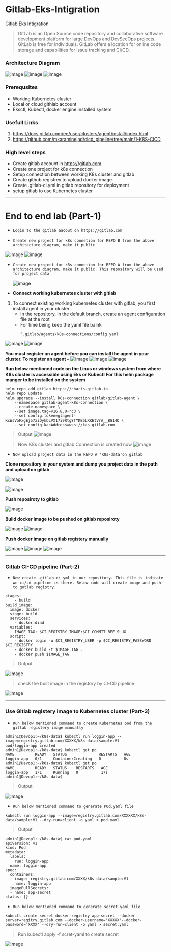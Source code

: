 # Gitlab-Eks-Intigration
Gitlab Eks Intigration 



> GitLab is an Open Source code repository and collaborative software development platform for large DevOps and DevSecOps projects. GitLab is free for individuals. GitLab offers a location for online code storage and capabilities for issue tracking and CI/CD.

### Architecture Diagram 
![image](https://github.com/anand40090/Gitlab-Eks-Intigration/assets/32446706/2c54278b-79aa-414f-87f0-d0ef7a9461ae)
![image](https://github.com/anand40090/Gitlab-Eks-Intigration/assets/32446706/452746de-3d91-4cf0-bdf9-52e5186163ba)
![image](https://github.com/anand40090/Gitlab-Eks-Intigration/assets/32446706/08e3e3cd-33bd-4393-bbc9-67a44dd64cca)



### Prerequsites 
- Working Kubernetes cluster
- Local or cloud githlab account
- Eksctl, Kubectl, docker engine installed system

### Usefull Links 
1. https://docs.gitlab.com/ee/user/clusters/agent/install/index.html
2. https://github.com/mkaraminejad/cicd_pipeline/tree/main/1-K8S-CICD


### High level steps 
- Create gitlab account in https://gitlab.com
- Create one project for k8s connection
- Setup connection between working K8s cluster and gitlab
- Create github registrey to upload docker image
- Create .gitlab-ci.yml in gitlab repository for deployment
- setup gitlab to use Kubernetes cluster
****************************************************************************************************************************************
# End to end lab (Part-1)

- `Login to the gitlab aacout on https://gitlab.com`
  
- `Create new project for k8s connetion for REPO B from the above architecture diagram, make it public`
  
![image](https://github.com/anand40090/Gitlab-Eks-Intigration/assets/32446706/9acc5094-78dd-429b-98e7-9ad2fa6ebfd2)
![image](https://github.com/anand40090/Gitlab-Eks-Intigration/assets/32446706/374e67c5-d50d-49f4-8b52-bb021a8542e3)

- `Create new project for k8s connetion for REPO A from the above architecture diagram, make it public.
  This repository will be used for project data`

  ![image](https://github.com/anand40090/Gitlab-Eks-Intigration/assets/32446706/f7addffa-1a31-4696-9f7c-b2f71cb18aa9)

- **Connect working kubernetes cluster with gitlab**
  
1. To connect existing working kubernetes cluster with gitlab, you first install agent in your cluster
   - In the repository, in the default branch, create an agent configuration file at the root
   - For time being keep the yaml file balnk
     ```
     “.gitlab/agents/k8s-connections/config.yaml
     ```

![image](https://github.com/anand40090/Gitlab-Eks-Intigration/assets/32446706/3ce6552a-c3a4-46ee-9c8a-bbfce980e4a6)
![image](https://github.com/anand40090/Gitlab-Eks-Intigration/assets/32446706/5adbf2e7-091e-4d23-8b74-fb9872ddd7b9)

**You must register an agent before you can install the agent in your cluster. To register an agent -**
![image](https://github.com/anand40090/Gitlab-Eks-Intigration/assets/32446706/dc96f4cc-2bf7-449d-b1e5-a88874fa3e92)
![image](https://github.com/anand40090/Gitlab-Eks-Intigration/assets/32446706/2087de2d-c173-4d70-a647-b2f3a4a06449)
![image](https://github.com/anand40090/Gitlab-Eks-Intigration/assets/32446706/f37c3b5a-1759-414f-b9f4-d6b9ed0aa687)

**Run below mentioned code on the Linus or windows system from where K8s cluster is accessible using Eks or Kubectl**
**For this helm package manger to be installed on the system**
```
helm repo add gitlab https://charts.gitlab.io
helm repo update
helm upgrade --install k8s-connection gitlab/gitlab-agent \
    --namespace gitlab-agent-k8s-connection \
    --create-namespace \
    --set image.tag=v16.8.0-rc3 \
    --set config.token=glagent-KcWsVoFxgEj57ziDykbLVX17i9Rtg8TYKB5LRKEtVrA__BG14Q \
    --set config.kasAddress=wss://kas.gitlab.com
```
> Output
![image](https://github.com/anand40090/Gitlab-Eks-Intigration/assets/32446706/88843d92-6b70-487c-87d9-f966c0823d2a)

> Now K8s cluster and gitlab Connection is created now
![image](https://github.com/anand40090/Gitlab-Eks-Intigration/assets/32446706/56e366d2-6959-42a8-92c7-c0d5c9a58108)

- `Now upload project data in the REPO A 'K8s-data'on gitlab`
  
**Clone repository in your system and dump you project data in the path and upload on gitlab**
  
![image](https://github.com/anand40090/Gitlab-Eks-Intigration/assets/32446706/71c5c0f1-2c62-455f-90ba-1ec6fb6817e0)

![image](https://github.com/anand40090/Gitlab-Eks-Intigration/assets/32446706/9c6b05ba-0500-4560-acde-e50ce73cccf2)

**Push reposiroty to gitlab** 

![image](https://github.com/anand40090/Gitlab-Eks-Intigration/assets/32446706/2ccc196d-120d-4003-9694-7b26b05062c7)

**Build docker image to be pushed on gitlab reposiroty**

![image](https://github.com/anand40090/Gitlab-Eks-Intigration/assets/32446706/59a813ee-d363-42d9-820c-d668e9b57cdc)
![image](https://github.com/anand40090/Gitlab-Eks-Intigration/assets/32446706/f9b0c1f9-3e25-4cb9-9b06-b498455e528e)

**Push docker image on gitlab registery manually**

![image](https://github.com/anand40090/Gitlab-Eks-Intigration/assets/32446706/1df2b7e3-7180-4f74-a7fd-434c1e1d9404)
![image](https://github.com/anand40090/Gitlab-Eks-Intigration/assets/32446706/bc0ec904-2af5-4c53-9abe-acae62dd0d43)
![image](https://github.com/anand40090/Gitlab-Eks-Intigration/assets/32446706/befea12d-c8dc-4454-aed1-4ca96e57e120)

_______________________________________________________________________________________________________________________

### Gitlab CI-CD pipeline (Part-2)
- `Now create .gitlab-ci.yml in our repository. This file is indicate we ci/cd pipeline is there. Below code will create image and push to gotlab registry.`

```
stages:
    - build
build_image:
  image: docker
  stage: build
  services:
    - docker:dind
  variables:
    IMAGE_TAG: $CI_REGISTRY_IMAGE:$CI_COMMIT_REF_SLUG
  script:
    - docker login -u $CI_REGISTRY_USER -p $CI_REGISTRY_PASSWORD $CI_REGISTRY
    - docker build -t $IMAGE_TAG .
    - docker push $IMAGE_TAG

```
> Output

![image](https://github.com/anand40090/Gitlab-Eks-Intigration/assets/32446706/c827aa97-6f98-4301-bef2-100ed2a1ad6d)

> check the built image in the registory by CI-CD pipeline

![image](https://github.com/anand40090/Gitlab-Eks-Intigration/assets/32446706/124443eb-fbd8-4972-ac0b-7b20b103538c)

______________________________________________________________________________________________________________________________________

### Use Gitlab registery image to Kubernetes cluster (Part-3)

- `Run below mentioned command to create Kubernetes pod from the gitlab registery image manually`

```
admin1@Devop1:~/k8s-data$ kubectl run loggin-app --image=registry.gitlab.com/XXXXX/k8s-data/sample:V1
pod/loggin-app created
admin1@Devop1:~/k8s-data$ kubectl get po
NAME         READY   STATUS              RESTARTS   AGE
loggin-app   0/1     ContainerCreating   0          8s
admin1@Devop1:~/k8s-data$ kubectl get po
NAME         READY   STATUS    RESTARTS   AGE
loggin-app   1/1     Running   0          17s
admin1@Devop1:~/k8s-data$
```

> Output

![image](https://github.com/anand40090/Gitlab-Eks-Intigration/assets/32446706/d7be54b3-3a83-4cc6-a63c-efcbfb6d5aca)

- `Run below mentioned command to generate POd.yaml file`
```
kubectl run loggin-app --image=registry.gitlab.com/XXXXXX/k8s-data/sample:V1 --dry-run=client -o yaml > pod.yaml
```
> Output
```
admin1@Devop1:~/k8s-data$ cat pod.yaml
apiVersion: v1
kind: Pod
metadata:
  labels:
    run: loggin-app
  name: loggin-app
spec:
  containers:
  - image: registry.gitlab.com/XXXX/k8s-data/sample:V1
    name: loggin-app
  imagePullSecrets:
  - name: app-secret
status: {}

```

- `Run below mentioned command to generate secret.yaml file`
```
kubectl create secret docker-registry app-secret --docker-server=regitry.gitlab.com --docker-username='XXXXX'--docker-password='XXXX' --dry-run=client -o yaml > secret.yaml
```
> Run kubectl apply -f scret-yaml to create secret

![image](https://github.com/anand40090/Gitlab-Eks-Intigration/assets/32446706/de79ce15-0534-4c7b-aa0a-11b20ccbdd45)


































    





